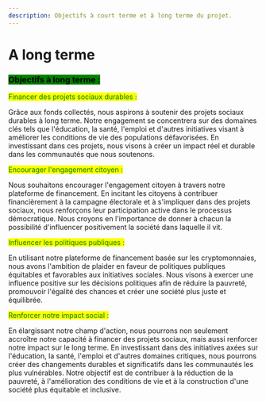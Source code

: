 ```yaml
---
description: Objectifs à court terme et à long terme du projet.
---
```


# A long terme

### <mark style="background-color:green;">Objectifs à long terme :</mark>

<mark style="color:green;">Financer des projets sociaux durables :</mark>&#x20;

Grâce aux fonds collectés, nous aspirons à soutenir des projets sociaux durables à long terme. Notre engagement se concentrera sur des domaines clés tels que l'éducation, la santé, l'emploi et d'autres initiatives visant à améliorer les conditions de vie des populations défavorisées. En investissant dans ces projets, nous visons à créer un impact réel et durable dans les communautés que nous soutenons.

<mark style="color:green;">Encourager l'engagement citoyen :</mark>&#x20;

Nous souhaitons encourager l'engagement citoyen à travers notre plateforme de financement. En incitant les citoyens à contribuer financièrement à la campagne électorale et à s'impliquer dans des projets sociaux, nous renforçons leur participation active dans le processus démocratique. Nous croyons en l'importance de donner à chacun la possibilité d'influencer positivement la société dans laquelle il vit.

<mark style="color:green;">Influencer les politiques publiques :</mark>&#x20;

En utilisant notre plateforme de financement basée sur les cryptomonnaies, nous avons l'ambition de plaider en faveur de politiques publiques équitables et favorables aux initiatives sociales. Nous visons à exercer une influence positive sur les décisions politiques afin de réduire la pauvreté, promouvoir l'égalité des chances et créer une société plus juste et équilibrée.

<mark style="color:green;">Renforcer notre impact social :</mark>&#x20;

En élargissant notre champ d'action, nous pourrons non seulement accroître notre capacité à financer des projets sociaux, mais aussi renforcer notre impact sur le long terme. En investissant dans des initiatives axées sur l'éducation, la santé, l'emploi et d'autres domaines critiques, nous pourrons créer des changements durables et significatifs dans les communautés les plus vulnérables. Notre objectif est de contribuer à la réduction de la pauvreté, à l'amélioration des conditions de vie et à la construction d'une société plus équitable et inclusive.
